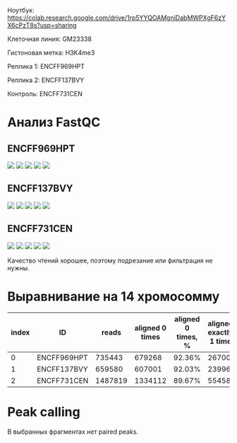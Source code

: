 Ноутбук: https://colab.research.google.com/drive/1rp5YYQOAMgniDabMWPXgF6zYX6cPzT8s?usp=sharing

Клеточная линия: GM23338

Гистоновая метка: H3K4me3

Реплика 1: ENCFF969HPT

Реплика 2: ENCFF137BVY

Контроль: ENCFF731CEN

# Анализ FastQC

## ENCFF969HPT

![](ENCFF969HPT-1.png)
![](ENCFF969HPT-2.png)
![](ENCFF969HPT-3.png)
![](ENCFF969HPT-4.png)
![](ENCFF969HPT-5.png)

## ENCFF137BVY

![](ENCFF137BVY-1.png)
![](ENCFF137BVY-2.png)
![](ENCFF137BVY-3.png)
![](ENCFF137BVY-4.png)
![](ENCFF137BVY-5.png)

## ENCFF731CEN

![](ENCFF731CEN-1.png)
![](ENCFF731CEN-2.png)
![](ENCFF731CEN-3.png)
![](ENCFF731CEN-4.png)
![](ENCFF731CEN-5.png)

Качество чтений хорошее, поэтому подрезание или фильтрация не нужны.

# Выравнивание на 14 хромосомму

|index|ID|reads|aligned 0 times|aligned 0 times, %|aligned exactly 1 time|aligned exactly 1 time, %|aligned &gt;1 times|aligned &gt;1 times, %|
|---|---|---|---|---|---|---|---|---|
|0|ENCFF969HPT|735443|679268|92\.36%|26700|3\.63%|29475|4\.01%|
|1|ENCFF137BVY|659580|607001|92\.03%|23996|3\.64%|28583|4\.33%|
|2|ENCFF731CEN|1487819|1334112|89\.67%|55458|3\.73%|98249|6\.60%|

# Peak calling

В выбранных фрагментах нет paired peaks.
